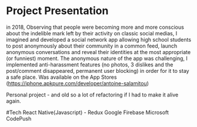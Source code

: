 # Project Presentation
in 2018,
Observing that people were becoming more and more conscious about the indelible mark left by their activity on classic social medias, I imagined and developed a social network app allowing high school students to post anonymously about their community in a common feed, launch anonymous conversations and reveal their identities at the most appropriate (or funniest) moment. The anonymous nature of the app was challenging, I implemented anti-harassment features (no photos, 3 dislikes and the post/comment disappeared, permanent user blocking) in order for it to stay a safe place. Was available on the App Stores (https://iphone.apkpure.com/developer/antoine-salamitou)

Personal project - and old so a lot of refactoring if I had to make it alive again.

#Tech 
React Native(Javascript) - Redux
Google Firebase 
Microsoft CodePush

